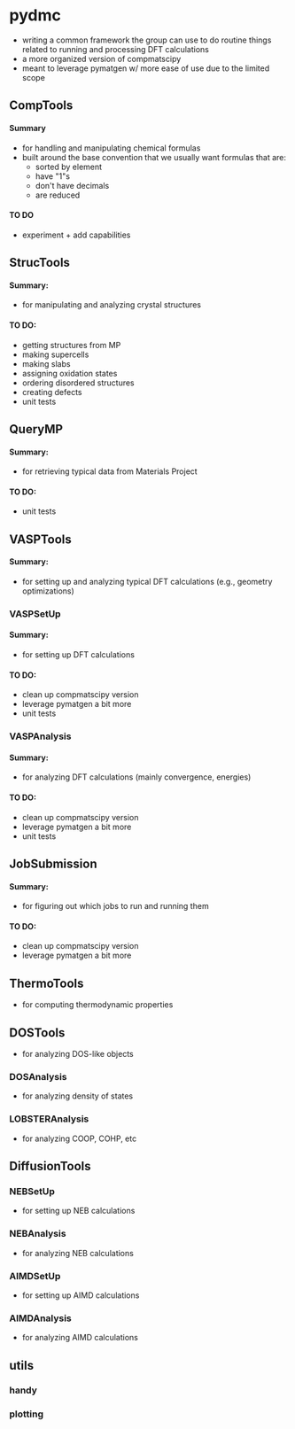 # pydmc
- writing a common framework the group can use to do routine things related to running and processing DFT calculations
- a more organized version of compmatscipy
- meant to leverage pymatgen w/ more ease of use due to the limited scope


## CompTools

#### Summary
- for handling and manipulating chemical formulas
- built around the base convention that we usually want formulas that are:
    - sorted by element
    - have "1"s 
    - don't have decimals
    - are reduced

#### TO DO
- experiment + add capabilities


## StrucTools

#### Summary:
- for manipulating and analyzing crystal structures

#### TO DO:
- getting structures from MP
- making supercells
- making slabs
- assigning oxidation states
- ordering disordered structures
- creating defects
- unit tests

## QueryMP

#### Summary:
- for retrieving typical data from Materials Project

#### TO DO:
- unit tests

## VASPTools
#### Summary:
- for setting up and analyzing typical DFT calculations (e.g., geometry optimizations)
### VASPSetUp
#### Summary:
- for setting up DFT calculations

#### TO DO:
- clean up compmatscipy version
- leverage pymatgen a bit more
- unit tests

### VASPAnalysis
#### Summary:
- for analyzing DFT calculations (mainly convergence, energies)

#### TO DO:
- clean up compmatscipy version
- leverage pymatgen a bit more
- unit tests

## JobSubmission
#### Summary:
- for figuring out which jobs to run and running them

#### TO DO:
- clean up compmatscipy version
- leverage pymatgen a bit more

## ThermoTools
- for computing thermodynamic properties

## DOSTools
- for analyzing DOS-like objects
### DOSAnalysis
- for analyzing density of states
### LOBSTERAnalysis
- for analyzing COOP, COHP, etc

## DiffusionTools
### NEBSetUp
- for setting up NEB calculations
### NEBAnalysis
- for analyzing NEB calculations
### AIMDSetUp
- for setting up AIMD calculations
### AIMDAnalysis
- for analyzing AIMD calculations

## utils
### handy
### plotting